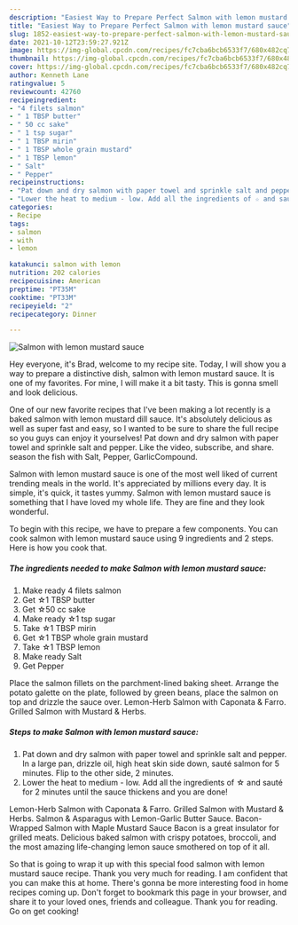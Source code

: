 ```yaml
---
description: "Easiest Way to Prepare Perfect Salmon with lemon mustard sauce"
title: "Easiest Way to Prepare Perfect Salmon with lemon mustard sauce"
slug: 1852-easiest-way-to-prepare-perfect-salmon-with-lemon-mustard-sauce
date: 2021-10-12T23:59:27.921Z
image: https://img-global.cpcdn.com/recipes/fc7cba6bcb6533f7/680x482cq70/salmon-with-lemon-mustard-sauce-recipe-main-photo.jpg
thumbnail: https://img-global.cpcdn.com/recipes/fc7cba6bcb6533f7/680x482cq70/salmon-with-lemon-mustard-sauce-recipe-main-photo.jpg
cover: https://img-global.cpcdn.com/recipes/fc7cba6bcb6533f7/680x482cq70/salmon-with-lemon-mustard-sauce-recipe-main-photo.jpg
author: Kenneth Lane
ratingvalue: 5
reviewcount: 42760
recipeingredient:
- "4 filets salmon"
- " 1 TBSP butter"
- " 50 cc sake"
- " 1 tsp sugar"
- " 1 TBSP mirin"
- " 1 TBSP whole grain mustard"
- " 1 TBSP lemon"
- " Salt"
- " Pepper"
recipeinstructions:
- "Pat down and dry salmon with paper towel and sprinkle salt and pepper. In a large pan, drizzle oil, high heat skin side down, sauté salmon for 5 minutes. Flip to the other side, 2 minutes."
- "Lower the heat to medium - low. Add all the ingredients of ☆ and sauté for 2 minutes until the sauce thickens and you are done!"
categories:
- Recipe
tags:
- salmon
- with
- lemon

katakunci: salmon with lemon 
nutrition: 202 calories
recipecuisine: American
preptime: "PT35M"
cooktime: "PT33M"
recipeyield: "2"
recipecategory: Dinner

---
```



![Salmon with lemon mustard sauce](https://img-global.cpcdn.com/recipes/fc7cba6bcb6533f7/680x482cq70/salmon-with-lemon-mustard-sauce-recipe-main-photo.jpg)

Hey everyone, it's Brad, welcome to my recipe site. Today, I will show you a way to prepare a distinctive dish, salmon with lemon mustard sauce. It is one of my favorites. For mine, I will make it a bit tasty. This is gonna smell and look delicious.

One of our new favorite recipes that I&#39;ve been making a lot recently is a baked salmon with lemon mustard dill sauce. It&#39;s absolutely delicious as well as super fast and easy, so I wanted to be sure to share the full recipe so you guys can enjoy it yourselves! Pat down and dry salmon with paper towel and sprinkle salt and pepper. Like the video, subscribe, and share. season the fish with Salt, Pepper, GarlicCompound.

Salmon with lemon mustard sauce is one of the most well liked of current trending meals in the world. It's appreciated by millions every day. It is simple, it's quick, it tastes yummy. Salmon with lemon mustard sauce is something that I have loved my whole life. They are fine and they look wonderful.


To begin with this recipe, we have to prepare a few components. You can cook salmon with lemon mustard sauce using 9 ingredients and 2 steps. Here is how you cook that.

<!--inarticleads1-->

##### The ingredients needed to make Salmon with lemon mustard sauce:

1. Make ready 4 filets salmon
1. Get  ☆1 TBSP butter
1. Get  ☆50 cc sake
1. Make ready  ☆1 tsp sugar
1. Take  ☆1 TBSP mirin
1. Get  ☆1 TBSP whole grain mustard
1. Take  ☆1 TBSP lemon
1. Make ready  Salt
1. Get  Pepper


Place the salmon fillets on the parchment-lined baking sheet. Arrange the potato galette on the plate, followed by green beans, place the salmon on top and drizzle the sauce over. Lemon-Herb Salmon with Caponata &amp; Farro. Grilled Salmon with Mustard &amp; Herbs. 

<!--inarticleads2-->

##### Steps to make Salmon with lemon mustard sauce:

1. Pat down and dry salmon with paper towel and sprinkle salt and pepper. In a large pan, drizzle oil, high heat skin side down, sauté salmon for 5 minutes. Flip to the other side, 2 minutes.
1. Lower the heat to medium - low. Add all the ingredients of ☆ and sauté for 2 minutes until the sauce thickens and you are done!


Lemon-Herb Salmon with Caponata &amp; Farro. Grilled Salmon with Mustard &amp; Herbs. Salmon &amp; Asparagus with Lemon-Garlic Butter Sauce. Bacon-Wrapped Salmon with Maple Mustard Sauce Bacon is a great insulator for grilled meats. Delicious baked salmon with crispy potatoes, broccoli, and the most amazing life-changing lemon sauce smothered on top of it all. 

So that is going to wrap it up with this special food salmon with lemon mustard sauce recipe. Thank you very much for reading. I am confident that you can make this at home. There's gonna be more interesting food in home recipes coming up. Don't forget to bookmark this page in your browser, and share it to your loved ones, friends and colleague. Thank you for reading. Go on get cooking!
